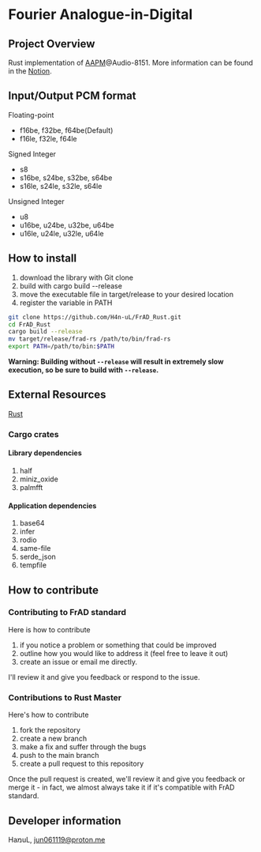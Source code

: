 # Fourier Analogue-in-Digital

## Project Overview

Rust implementation of [AAPM](https://mikhael-openworkspace.notion.site/Project-Archivist-e512fa7a21474ef6bdbd615a424293cf)@Audio-8151. More information can be found in the [Notion](https://mikhael-openworkspace.notion.site/Fourier-Analogue-in-Digital-d170c1760cbf4bb4aaea9b1f09b7fead?pvs=4).

## Input/Output PCM format

Floating-point

- f16be, f32be, f64be(Default)
- f16le, f32le, f64le

Signed Integer

- s8
- s16be, s24be, s32be, s64be
- s16le, s24le, s32le, s64le

Unsigned Integer

- u8
- u16be, u24be, u32be, u64be
- u16le, u24le, u32le, u64le

## How to install

1. download the library with Git clone
2. build with cargo build --release
3. move the executable file in target/release to your desired location
4. register the variable in PATH

```bash
git clone https://github.com/H4n-uL/FrAD_Rust.git
cd FrAD_Rust
cargo build --release
mv target/release/frad-rs /path/to/bin/frad-rs
export PATH=/path/to/bin:$PATH
```

**Warning: Building without `--release` will result in extremely slow execution, so be sure to build with `--release`.**

## External Resources

[Rust](https://github.com/rust-lang/rust)

### Cargo crates

#### Library dependencies

1. half
2. miniz_oxide
3. palmfft

#### Application dependencies

1. base64
2. infer
3. rodio
4. same-file
5. serde_json
6. tempfile

## How to contribute

### Contributing to FrAD standard

Here is how to contribute

1. if you notice a problem or something that could be improved
2. outline how you would like to address it (feel free to leave it out)
3. create an issue or email me directly.

I'll review it and give you feedback or respond to the issue.

### Contributions to Rust Master

Here's how to contribute

1. fork the repository
2. create a new branch
3. make a fix and suffer through the bugs
4. push to the main branch
5. create a pull request to this repository

Once the pull request is created, we'll review it and give you feedback or merge it - in fact, we almost always take it if it's compatible with FrAD standard.

## Developer information

HaמuL, <jun061119@proton.me>
